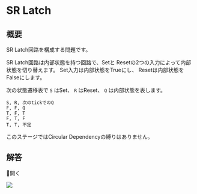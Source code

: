 # SR Latch

## 概要

SR Latch回路を構成する問題です。

SR Latch回路は内部状態を持つ回路で、<span class="T">Set</span>と
<span class="F">Reset</span>の2つの入力によって内部状態を切り替えます。
<span class="T">Set</span>入力は内部状態を<span class="T">True</span>にし、
<span class="F">Reset</span>は内部状態を<span class="F">False</span>にします。

次の状態遷移表で `S` はSet、 `R` はReset、 `Q` は内部状態を表します。

```truth_table
S, R, 次のtickでのQ
F, F, Q
T, F, T
F, T, F
T, T, 不定
```

このステージではCircular Dependencyの縛りはありません。

## 解答

<div class="spoiler-controller">&#xE5CF;開く</div>
<div class="spoiler">

![](https://gyazo.com/db02952b96ad6566f785bf0a1208880a.png)

</div>
